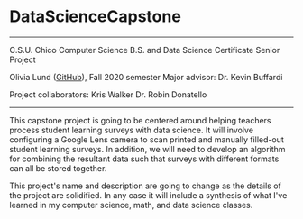 # DataScienceCapstone
***
 C.S.U. Chico Computer Science B.S. and Data Science Certificate Senior Project
 
 Olivia Lund ([GitHub](https://github.com/kippyan)), Fall 2020 semester
 Major advisor: Dr. Kevin Buffardi 

 Project collaborators:
 Kris Walker
 Dr. Robin Donatello

***

This capstone project is going to be centered around helping teachers process student learning surveys with data science. It will involve configuring a Google Lens camera to scan printed and manually filled-out student learning surveys. In addition, we will need to develop an algorithm for combining the resultant data such that surveys with different formats can all be stored together. 

This project's name and description are going to change as the details of the project are solidified. In any case it will include a synthesis of what I've learned in my computer science, math, and data science classes. 
